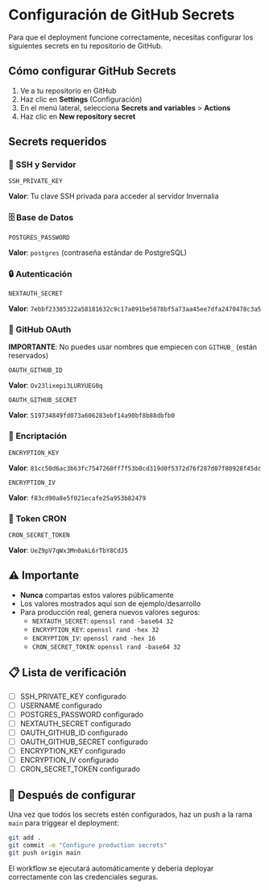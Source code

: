 # Configuración de GitHub Secrets

Para que el deployment funcione correctamente, necesitas configurar los siguientes secrets en tu repositorio de GitHub.

## Cómo configurar GitHub Secrets

1. Ve a tu repositorio en GitHub
2. Haz clic en **Settings** (Configuración)
3. En el menú lateral, selecciona **Secrets and variables** > **Actions**
4. Haz clic en **New repository secret**

## Secrets requeridos

### 🔐 SSH y Servidor
```
SSH_PRIVATE_KEY
```
**Valor**: Tu clave SSH privada para acceder al servidor Invernalia

### 🗄️ Base de Datos
```
POSTGRES_PASSWORD
```
**Valor**: `postgres` (contraseña estándar de PostgreSQL)

### 🔒 Autenticación
```
NEXTAUTH_SECRET
```
**Valor**: `7ebbf23385322a58181632c9c17a091be5878bf5a73aa45ee7dfa2470478c3a5`

### 🐙 GitHub OAuth
**IMPORTANTE**: No puedes usar nombres que empiecen con `GITHUB_` (están reservados)

```
OAUTH_GITHUB_ID
```
**Valor**: `Ov23lixepi3LURYUEG0q`

```
OAUTH_GITHUB_SECRET
```
**Valor**: `519734849fd073a606283ebf14a90bf8b88dbfb0`

### 🔐 Encriptación
```
ENCRYPTION_KEY
```
**Valor**: `81cc50d6ac3b63fc7547260ff7f53b0cd319d0f5372d76f287d07f80928f45dc`

```
ENCRYPTION_IV
```
**Valor**: `f83cd90a8e5f021ecafe25a953b82479`

### 🔑 Token CRON
```
CRON_SECRET_TOKEN
```
**Valor**: `UeZ9pV7qWx3Mn0akL6rTbY8CdJ5`

## ⚠️ Importante

- **Nunca** compartas estos valores públicamente
- Los valores mostrados aquí son de ejemplo/desarrollo
- Para producción real, genera nuevos valores seguros:
  - `NEXTAUTH_SECRET`: `openssl rand -base64 32`
  - `ENCRYPTION_KEY`: `openssl rand -hex 32`
  - `ENCRYPTION_IV`: `openssl rand -hex 16`
  - `CRON_SECRET_TOKEN`: `openssl rand -base64 32`

## 📋 Lista de verificación

- [ ] SSH_PRIVATE_KEY configurado
- [ ] USERNAME configurado
- [ ] POSTGRES_PASSWORD configurado
- [ ] NEXTAUTH_SECRET configurado
- [ ] OAUTH_GITHUB_ID configurado
- [ ] OAUTH_GITHUB_SECRET configurado
- [ ] ENCRYPTION_KEY configurado
- [ ] ENCRYPTION_IV configurado
- [ ] CRON_SECRET_TOKEN configurado

## 🚀 Después de configurar

Una vez que todos los secrets estén configurados, haz un push a la rama `main` para triggear el deployment:

```bash
git add .
git commit -m "Configure production secrets"
git push origin main
```

El workflow se ejecutará automáticamente y debería deployar correctamente con las credenciales seguras.